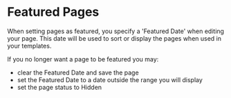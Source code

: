 # Featured Pages

When setting pages as featured, you specify a 'Featured Date' when editing your page.
This date will be used to sort or display the pages when used in your templates.

If you no longer want a page to be featured you may:

* clear the Featured Date and save the page
* set the Featured Date to a date outside the range you will display
* set the page status to Hidden